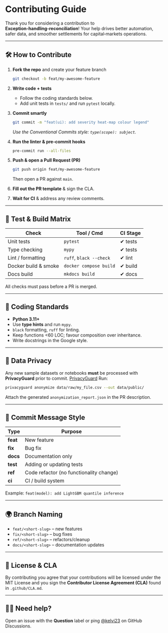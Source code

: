 # Contributing Guide

Thank you for considering a contribution to **Exception‑handling‑reconciliation**!
Your help drives better automation, safer data, and smoother settlements for
capital‑markets operations.

---

## 🛠️ How to Contribute

1. **Fork the repo** and create your feature branch

   ```bash
   git checkout -b feat/my‑awesome‑feature
   ```
2. **Write code + tests**

   * Follow the coding standards below.
   * Add unit tests in `tests/` and run `pytest` locally.
3. **Commit smartly**

   ```bash
   git commit -m "feat(ui): add severity heat‑map colour legend"
   ```

   *Use the Conventional Commits style: `type(scope): subject`.*
4. **Run the linter & pre‑commit hooks**

   ```bash
   pre‑commit run --all‑files
   ```
5. **Push & open a Pull Request (PR)**

   ```bash
   git push origin feat/my‑awesome‑feature
   ```

   Then open a PR against `main`.
6. **Fill out the PR template** & sign the CLA.
7. **Wait for CI** & address any review comments.

---

## 🧪 Test & Build Matrix

| Check                | Tool / Cmd              | CI Stage |
| -------------------- | ----------------------- | -------- |
| Unit tests           | `pytest`                | ✔ tests  |
| Type checking        | `mypy`                  | ✔ tests  |
| Lint / formatting    | `ruff`, `black --check` | ✔ lint   |
| Docker build & smoke | `docker compose build`  | ✔ build  |
| Docs build           | `mkdocs build`          | ✔ docs   |

All checks must pass before a PR is merged.

---

## 📐 Coding Standards

* **Python 3.11+**
* Use **type hints** and run `mypy`.
* `black` formatting, `ruff` for linting.
* Keep functions <60 LOC; favour composition over inheritance.
* Write docstrings in the Google style.

---

## 🔐 Data Privacy

Any new sample datasets or notebooks **must** be processed with
**PrivacyGuard** prior to commit.
[PrivacyGuard](https://privacyguard.vercel.app/)
Run:

```bash
privacyguard anonymize data/raw/my_file.csv --out data/public/
```

Attach the generated `anonymization_report.json` in the PR description.

---

## 📝 Commit Message Style

| Type     | Purpose                                 |
| -------- | --------------------------------------- |
| **feat** | New feature                             |
| **fix**  | Bug fix                                 |
| **docs** | Documentation only                      |
| **test** | Adding or updating tests                |
| **ref**  | Code refactor (no functionality change) |
| **ci**   | CI / build system                       |

Example: `feat(model): add LightGBM quantile inference`

---

## 🌍 Branch Naming

* `feat/<short‑slug>` – new features
* `fix/<short‑slug>` – bug fixes
* `ref/<short‑slug>` – refactors/cleanup
* `docs/<short‑slug>` – documentation updates

---

## 📜 License & CLA

By contributing you agree that your contributions will be licensed under the
MIT License and you sign the **Contributor License Agreement (CLA)** found in
`.github/CLA.md`.

---

## 🙋‍♀️ Need help?

Open an issue with the **Question** label or ping
[@kelvi23](https://github.com/kelvi23) on GitHub Discussions.
